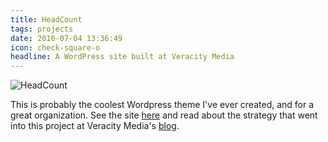 ```yaml
---
title: HeadCount
tags: projects
date: 2016-07-04 13:36:49
icon: check-square-o
headline: A WordPress site built at Veracity Media
---
```


<div class="in-post-media">
	<div class="desktop-image"><img src="/images/headcount.gif" alt="HeadCount"></div>
</div>

This is probably the coolest Wordpress theme I've ever created, and for a great organization. See the site [here] and read about the strategy that went into this project at Veracity Media's [blog].

[here]:https://www.headcount.org/
[blog]:http://www.veracitymedia.com/headcount 